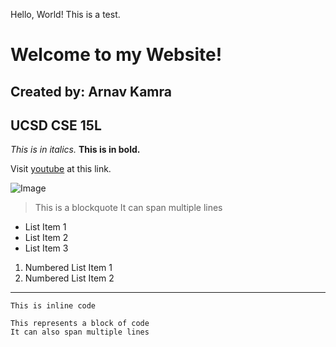 Hello, World! This is a test.

# Welcome to my Website!
## Created by: Arnav Kamra
## UCSD CSE 15L

*This is in italics.*
**This is in bold.**

Visit [youtube](https://www.youtube.com/) at this link.

![Image](https://images.newscientist.com/wp-content/uploads/2019/06/18142824/einstein.jpg)

> This is a blockquote
> It can span multiple lines

* List Item 1
* List Item 2
* List Item 3

1. Numbered List Item 1
2. Numbered List Item 2

---

`This is inline code`

```
This represents a block of code
It can also span multiple lines
```
